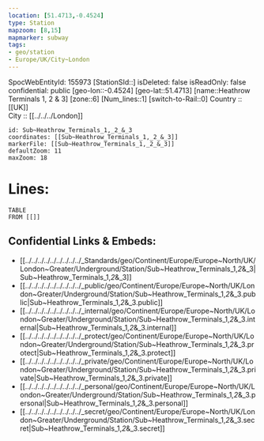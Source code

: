 ```yaml
---
location: [51.4713,-0.4524] 
type: Station 
mapzoom: [8,15] 
mapmarker: subway 
tags:
- geo/station
- Europe/UK/City~London
---
```

SpocWebEntityId: 155973
[StationSId::] 
isDeleted: false
isReadOnly: false
confidential: public
[geo-lon::-0.4524] 
[geo-lat::51.4713] 
[name::Heathrow Terminals 1, 2 &amp; 3] 
[zone::6] 
[Num_lines::1] 
[switch-to-Rail::0] 
Country :: [[UK]]  
City :: [[../../../London]]  


```leaflet
id: Sub~Heathrow_Terminals_1,_2_&_3
coordinates: [[Sub~Heathrow_Terminals_1,_2_&_3]] 
markerFile: [[Sub~Heathrow_Terminals_1,_2_&_3]] 
defaultZoom: 11 
maxZoom: 18
```


# Lines: 
```dataview
TABLE 
FROM [[]] 
```

## Confidential Links & Embeds: 
- [[../../../../../../../../../_Standards/geo/Continent/Europe/Europe~North/UK/London~Greater/Underground/Station/Sub~Heathrow_Terminals_1,_2_&_3|Sub~Heathrow_Terminals_1,_2_&_3]] 
- [[../../../../../../../../../_public/geo/Continent/Europe/Europe~North/UK/London~Greater/Underground/Station/Sub~Heathrow_Terminals_1,_2_&_3.public|Sub~Heathrow_Terminals_1,_2_&_3.public]] 
- [[../../../../../../../../../_internal/geo/Continent/Europe/Europe~North/UK/London~Greater/Underground/Station/Sub~Heathrow_Terminals_1,_2_&_3.internal|Sub~Heathrow_Terminals_1,_2_&_3.internal]] 
- [[../../../../../../../../../_protect/geo/Continent/Europe/Europe~North/UK/London~Greater/Underground/Station/Sub~Heathrow_Terminals_1,_2_&_3.protect|Sub~Heathrow_Terminals_1,_2_&_3.protect]] 
- [[../../../../../../../../../_private/geo/Continent/Europe/Europe~North/UK/London~Greater/Underground/Station/Sub~Heathrow_Terminals_1,_2_&_3.private|Sub~Heathrow_Terminals_1,_2_&_3.private]] 
- [[../../../../../../../../../_personal/geo/Continent/Europe/Europe~North/UK/London~Greater/Underground/Station/Sub~Heathrow_Terminals_1,_2_&_3.personal|Sub~Heathrow_Terminals_1,_2_&_3.personal]] 
- [[../../../../../../../../../_secret/geo/Continent/Europe/Europe~North/UK/London~Greater/Underground/Station/Sub~Heathrow_Terminals_1,_2_&_3.secret|Sub~Heathrow_Terminals_1,_2_&_3.secret]] 
